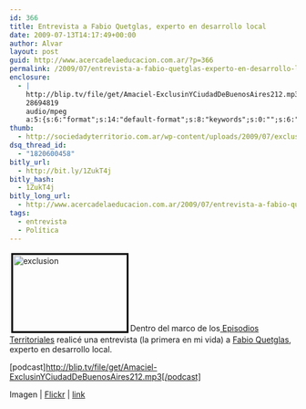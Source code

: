 ```yaml
---
id: 366
title: Entrevista a Fabio Quetglas, experto en desarrollo local
date: 2009-07-13T14:17:49+00:00
author: Alvar
layout: post
guid: http://www.acercadelaeducacion.com.ar/?p=366
permalink: /2009/07/entrevista-a-fabio-quetglas-experto-en-desarrollo-local/
enclosure:
  - |
    http://blip.tv/file/get/Amaciel-ExclusinYCiudadDeBuenosAires212.mp3
    28694819
    audio/mpeg
    a:5:{s:6:"format";s:14:"default-format";s:8:"keywords";s:0:"";s:6:"author";s:12:"Alvar Maciel";s:6:"length";s:0:"";s:8:"explicit";s:0:"";}
thumb:
  - http://sociedadyterritorio.com.ar/wp-content/uploads/2009/07/exclusion.jpg
dsq_thread_id:
  - "1820600458"
bitly_url:
  - http://bit.ly/1ZukT4j
bitly_hash:
  - 1ZukT4j
bitly_long_url:
  - http://www.acercadelaeducacion.com.ar/2009/07/entrevista-a-fabio-quetglas-experto-en-desarrollo-local/
tags:
  - entrevista
  - Política
---
```

<a title="exclusion" rel="lightbox[pics247]" href="http://sociedadyterritorio.com.ar/wp-content/uploads/2009/07/exclusion.jpg"><img class="attachment wp-att-249 alignleft" style="border: 3px solid black; margin: 3px;" src="http://sociedadyterritorio.com.ar/wp-content/uploads/2009/07/exclusion.thumbnail.jpg" alt="exclusion" width="200" height="134" /></a>Dentro del marco de los<a href="http://www.sociedadyterritorio.com.ar/?tag=episodios-territoriales"> Episodios Territoriales</a> realicé una entrevista (la primera en mi vida) a <a title="Blog de Fabio Quetglas" href="http://sociedadyterritorio.com.ar" target="_blank">Fabio Quetglas</a>, experto en desarrollo local.

[podcast]http://blip.tv/file/get/Amaciel-ExclusinYCiudadDeBuenosAires212.mp3[/podcast]

Imagen | <a title="fuente de imágenes" href="http://www.flickr.com/">Flickr</a> | <a href="http://www.flickr.com/photos/12524557@N04/2381885124">link</a>